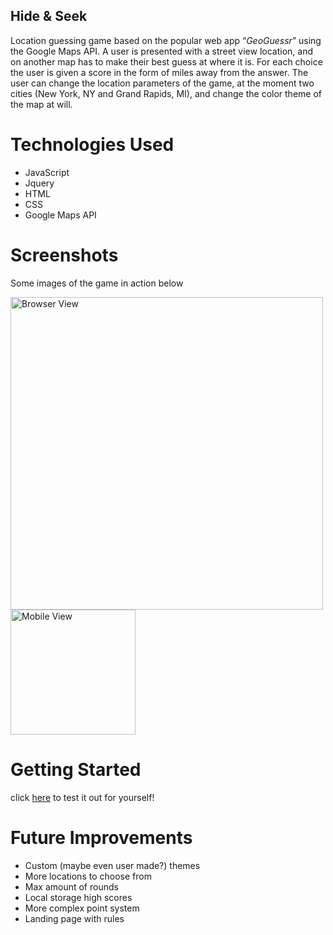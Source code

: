 ## Hide & Seek

Location guessing game based on the popular web app “*GeoGuessr*” using the Google  Maps API. A user is presented with a street view location, 
and on another map has to make their best guess at where it is. For each choice the user is given a score in the form of miles away from the answer. 
The user can change the location parameters of the game, at the moment two cities (New York, NY and Grand Rapids, MI), and change the color theme of 
the map at will. 

# Technologies Used
- JavaScript
- Jquery
- HTML
- CSS
- Google Maps API

# Screenshots
Some images of the game in action below

<img alt="Browser View" src="https://user-images.githubusercontent.com/102931033/168198287-cc878580-4c2c-4132-a6a6-65385e7a3eed.jpg" width="500"/> <img alt="Mobile View" src="https://user-images.githubusercontent.com/102931033/168198317-928ef5e3-6736-4fb8-b37d-fe7e4c5db4fe.jpg" width="200"/>
 
 # Getting Started
 
 click [here](https://jsullivan2847.github.io/Hide-And-Seek/) to test it out for yourself!
 
 # Future Improvements
 
 - Custom (maybe even user made?) themes
 - More locations to choose from 
 - Max amount of rounds
 - Local storage high scores
 - More complex point system
 - Landing page with rules